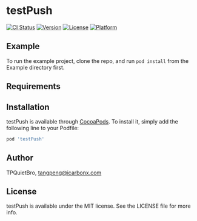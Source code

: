 # testPush

[![CI Status](http://img.shields.io/travis/TPQuietBro/testPush.svg?style=flat)](https://travis-ci.org/TPQuietBro/testPush)
[![Version](https://img.shields.io/cocoapods/v/testPush.svg?style=flat)](http://cocoapods.org/pods/testPush)
[![License](https://img.shields.io/cocoapods/l/testPush.svg?style=flat)](http://cocoapods.org/pods/testPush)
[![Platform](https://img.shields.io/cocoapods/p/testPush.svg?style=flat)](http://cocoapods.org/pods/testPush)

## Example

To run the example project, clone the repo, and run `pod install` from the Example directory first.

## Requirements

## Installation

testPush is available through [CocoaPods](http://cocoapods.org). To install
it, simply add the following line to your Podfile:

```ruby
pod 'testPush'
```

## Author

TPQuietBro, tangpeng@icarbonx.com

## License

testPush is available under the MIT license. See the LICENSE file for more info.
